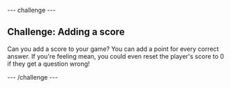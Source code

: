 \--- challenge \---

## Challenge: Adding a score

Can you add a score to your game? You can add a point for every correct answer. If you're feeling mean, you could even reset the player's score to 0 if they get a question wrong!

\--- /challenge \---